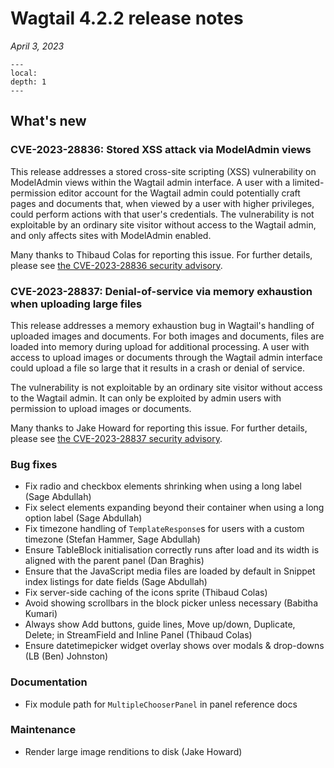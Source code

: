 # Wagtail 4.2.2 release notes

_April 3, 2023_

```{contents}
---
local:
depth: 1
---
```

## What's new

### CVE-2023-28836: Stored XSS attack via ModelAdmin views

This release addresses a stored cross-site scripting (XSS) vulnerability on ModelAdmin views within the Wagtail admin interface. A user with a limited-permission editor account for the Wagtail admin could potentially craft pages and documents that, when viewed by a user with higher privileges, could perform actions with that user's credentials. The vulnerability is not exploitable by an ordinary site visitor without access to the Wagtail admin, and only affects sites with ModelAdmin enabled.

Many thanks to Thibaud Colas for reporting this issue. For further details, please see [the CVE-2023-28836 security advisory](https://github.com/wagtail/wagtail/security/advisories/GHSA-5286-f2rf-35c2).


### CVE-2023-28837: Denial-of-service via memory exhaustion when uploading large files

This release addresses a memory exhaustion bug in Wagtail's handling of uploaded images and documents. For both images and documents, files are loaded into memory during upload for additional processing. A user with access to upload images or documents through the Wagtail admin interface could upload a file so large that it results in a crash or denial of service.

The vulnerability is not exploitable by an ordinary site visitor without access to the Wagtail admin. It can only be exploited by admin users with permission to upload images or documents.

Many thanks to Jake Howard for reporting this issue. For further details, please see [the CVE-2023-28837 security advisory](https://github.com/wagtail/wagtail/security/advisories/GHSA-33pv-vcgh-jfg9).


### Bug fixes

* Fix radio and checkbox elements shrinking when using a long label (Sage Abdullah)
* Fix select elements expanding beyond their container when using a long option label (Sage Abdullah)
* Fix timezone handling of `TemplateResponse`s for users with a custom timezone (Stefan Hammer, Sage Abdullah)
* Ensure TableBlock initialisation correctly runs after load and its width is aligned with the parent panel (Dan Braghis)
* Ensure that the JavaScript media files are loaded by default in Snippet index listings for date fields (Sage Abdullah)
* Fix server-side caching of the icons sprite (Thibaud Colas)
* Avoid showing scrollbars in the block picker unless necessary (Babitha Kumari)
* Always show Add buttons, guide lines, Move up/down, Duplicate, Delete; in StreamField and Inline Panel (Thibaud Colas)
* Ensure datetimepicker widget overlay shows over modals & drop-downs (LB (Ben) Johnston)

### Documentation

 * Fix module path for `MultipleChooserPanel` in panel reference docs

### Maintenance

 * Render large image renditions to disk (Jake Howard)
